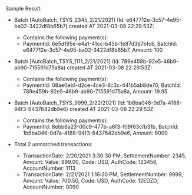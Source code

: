 Sample Result:

- Batch [AutoBatch_TSYS_2345_2/21/2021] (Id: e647712e-3c57-4e95-ba02-3422df8b65b7) created AT 2021-03-08 22:29:53Z: 
    - Contains the following payment(s):
    - PaymentId: 6e5d195e-e4a1-41cc-b45b-1e87d3d7bfc6, BatchId: e647712e-3c57-4e95-ba02-3422df8b65b7, Amount: 100

- Batch [AutoBatch_TSYS_1111_2/21/2021] (Id: 789e459b-92e5-46b9-ab90-715591d75a8a) created AT 2021-03-08 22:29:53Z: 
    - Contains the following payment(s):
    - PaymentId: 08ae0eb1-d2ce-4ce3-8c3c-441b5ab8de70, BatchId: 789e459b-92e5-46b9-ab90-715591d75a8a, Amount: 19.95

- Batch [AutoBatch_TSYS_9999_2/22/2021] (Id: 1b6ba046-0d7a-4188-94f3-6437642db9e6) created AT 2021-03-08 22:29:53Z: 
    - Contains the following payment(s):
    - PaymentId: 8ebb6a23-00c9-477b-a6f3-f09f63cfb31b, BatchId: 1b6ba046-0d7a-4188-94f3-6437642db9e6, Amount: 8000

- Total 2 unmatched transactions:
  - TransactionDate: 2/20/2021 3:30:30 PM, SettlementNumber: 2345, Amount: Value: 999.00, Code: USD, AuthCode: 123456, AccountNumber: 1113
  - TransactionDate: 2/21/2021 1:16:30 PM, SettlementNumber: 9999, Amount: Value: 700.50, Code: USD, AuthCode: 12EDZD, AccountNumber: 0090
